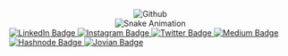 <!--
**This is my GitHub Page**
-->

<div style="text-align:center">
    <img src="https://github.com/anuoluwapods/anuoluwapods/assets/83256563/0442f190-a664-4d1e-a297-2d536e43e72d" alt="Github">
</div>

<div style="text-align:center">
    <img src="https://github.com/anuoluwapods/anuoluwapods/blob/output/github-contribution-grid-snake.svg" alt="Snake Animation">
</div>

<div id="badges">
  <a href="[your-linkedin-URL](https://www.linkedin.com/in/anuoluwapoae/)">
    <img src="https://img.shields.io/badge/LinkedIn-blue?style=for-the-badge&logo=linkedin&logoColor=white" alt="LinkedIn Badge"/>
  </a>
  <a href="your-instagram-URL">
    <img src="https://img.shields.io/badge/Instagram-red?style=for-the-badge&logo=instagram&logoColor=white" alt="Instagram Badge"/>
  </a>
  <a href="your-twitter-URL">
    <img src="https://img.shields.io/badge/Twitter-blue?style=for-the-badge&logo=twitter&logoColor=white" alt="Twitter Badge"/>
  </a>
  <a href="your-medium-URL">
    <img src="https://img.shields.io/badge/Medium-black?style=for-the-badge&logo=medium&logoColor=white" alt="Medium Badge"/>
  </a>
  <a href="your-hashnode-URL">
    <img src="https://img.shields.io/badge/Hashnode-blue?style=for-the-badge&logo=hashnode&logoColor=white" alt="Hashnode Badge"/>
  </a>
  <a href="your-jovian-URL">
    <img src="https://img.shields.io/badge/Jovian-blue?style=for-the-badge&logo=jovian&logoColor=white" alt="Jovian Badge"/>
  </a>
</div>

<img src="https://komarev.com/ghpvc/?username=anuoluwapods&style=flat-square&color=blue" alt=""/>
